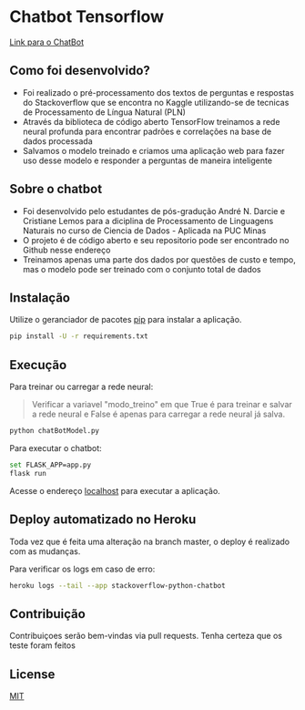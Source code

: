 # Chatbot Tensorflow

[Link para o ChatBot](https://stackoverflow-python-chatbot.herokuapp.com/)

## Como foi desenvolvido?
- Foi realizado o pré-processamento dos textos de perguntas e respostas do Stackoverflow que se encontra no Kaggle utilizando-se de tecnicas de Processamento de Língua Natural (PLN)
- Através da biblioteca de código aberto TensorFlow treinamos a rede neural profunda para encontrar padrões e correlações na base de dados processada
- Salvamos o modelo treinado e criamos uma aplicação web para fazer uso desse modelo e responder a perguntas de maneira inteligente

## Sobre o chatbot
- Foi desenvolvido pelo estudantes de pós-gradução André N. Darcie e Cristiane Lemos para a diciplina de Processamento de Linguagens Naturais no curso de Ciencia de Dados - Aplicada na PUC Minas
- O projeto é de código aberto e seu repositorio pode ser encontrado no Github nesse endereço
- Treinamos apenas uma parte dos dados por questões de custo e tempo, mas o modelo pode ser treinado com o conjunto total de dados

## Instalação

Utilize o geranciador de pacotes [pip](https://pip.pypa.io/en/stable/) para instalar a aplicação.

```bash
pip install -U -r requirements.txt
```

## Execução

Para treinar ou carregar a rede neural:
>  Verificar a variavel "modo_treino" em que True é para treinar e salvar a rede neural e False é apenas para carregar a rede neural já salva.
```bash
python chatBotModel.py
```

Para executar o chatbot:
```bash
set FLASK_APP=app.py
flask run
```
Acesse o endereço [localhost](http://localhost:5000) para executar a aplicação.

## Deploy automatizado no Heroku

Toda vez que é feita uma alteração na branch master, o deploy é realizado com as mudanças.

Para verificar os logs em caso de erro:   
```bash
heroku logs --tail --app stackoverflow-python-chatbot
```

## Contribuição
Contribuiçoes serão bem-vindas via pull requests. Tenha certeza que os teste foram feitos

## License
[MIT](https://choosealicense.com/licenses/mit/)